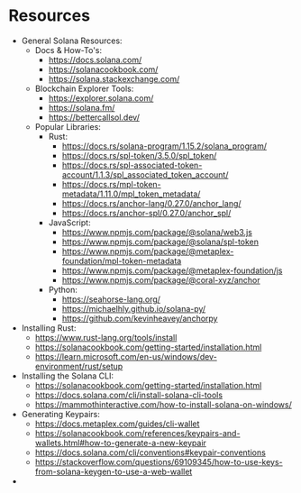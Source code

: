 # Resources

* General Solana Resources:
    * Docs & How-To's:
        * https://docs.solana.com/
        * https://solanacookbook.com/
        * https://solana.stackexchange.com/
    * Blockchain Explorer Tools:
        * https://explorer.solana.com/
        * https://solana.fm/
        * https://bettercallsol.dev/
    * Popular Libraries:
        * Rust:
            * https://docs.rs/solana-program/1.15.2/solana_program/
            * https://docs.rs/spl-token/3.5.0/spl_token/
            * https://docs.rs/spl-associated-token-account/1.1.3/spl_associated_token_account/
            * https://docs.rs/mpl-token-metadata/1.11.0/mpl_token_metadata/
            * https://docs.rs/anchor-lang/0.27.0/anchor_lang/
            * https://docs.rs/anchor-spl/0.27.0/anchor_spl/
        * JavaScript:
            * https://www.npmjs.com/package/@solana/web3.js
            * https://www.npmjs.com/package/@solana/spl-token
            * https://www.npmjs.com/package/@metaplex-foundation/mpl-token-metadata
            * https://www.npmjs.com/package/@metaplex-foundation/js
            * https://www.npmjs.com/package/@coral-xyz/anchor
        * Python:
            * https://seahorse-lang.org/
            * https://michaelhly.github.io/solana-py/
            * https://github.com/kevinheavey/anchorpy
* Installing Rust:
    * https://www.rust-lang.org/tools/install
    * https://solanacookbook.com/getting-started/installation.html
    * https://learn.microsoft.com/en-us/windows/dev-environment/rust/setup
* Installing the Solana CLI:
    * https://solanacookbook.com/getting-started/installation.html
    * https://docs.solana.com/cli/install-solana-cli-tools
    * https://mammothinteractive.com/how-to-install-solana-on-windows/
* Generating Keypairs:
    * https://docs.metaplex.com/guides/cli-wallet
    * https://solanacookbook.com/references/keypairs-and-wallets.html#how-to-generate-a-new-keypair
    * https://docs.solana.com/cli/conventions#keypair-conventions
    * https://stackoverflow.com/questions/69109345/how-to-use-keys-from-solana-keygen-to-use-a-web-wallet
* 
